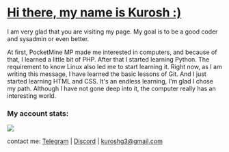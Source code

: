 # [Hi there, my name is Kurosh :)](https://github.com/Kuroshg3/Kuroshg3/blob/master/README.md)
I am very glad that you are visiting my page.
My goal is to be a good coder and sysadmin or even better.

At first, PocketMine MP made me interested in computers, and because of that, I learned a little bit of PHP.
After that I started learning Python.
The requirement to know Linux also led me to start learning it.
Right now, as I am writing this message, I have learned the basic lessons of Git.
And I just started learning HTML and CSS. It's an endless learning, I'm glad I chose my path.
Although I have not gone deep into it, the computer really has an interesting world.

### My account stats:
<picture>
  <source
    srcset="https://github-readme-stats.vercel.app/api?username=Kuroshg3&show_icons=true&theme=github_dark"
    media="(prefers-color-scheme: dark)"
  />
  <source
    srcset="https://github-readme-stats.vercel.app/api?username=Kuroshg3&show_icons=true"
    media="(prefers-color-scheme: light), (prefers-color-scheme: no-preference)"
  />
  <img src="https://github-readme-stats.vercel.app/api?username=Kuroshg3&show_icons=true" />
</picture>

contact me:
[Telegram](https://t.me/kur0shg3) |
[Discord](https://discord.com/channels/@me/664846208744947723) |
<kuroshg3@gmail.com>
